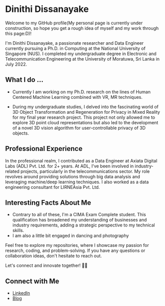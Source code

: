 # Dinithi Dissanayake

Welcome to my GitHub profile(My personal page is currently under construction, so hope you get a rough idea of myself and my work through this page:D)! 

I'm Dinithi Dissanayake, a passionate researcher and Data Engineer currently pursuing a Ph.D. in Computing at the National University of Singapore (NUS). I completed my undergraduate degree in Electronic and Telecommunication Engineering at the University of Moratuwa, Sri Lanka in July 2022.

## What I do ...

- Currently I am working on my Ph.D. research on the lines of Human Centered Machine Learning combined with VR, MR techniques.

- During my undergraduate studies, I delved into the fascinating world of 3D Object Transformation and Regeneration for Privacy in Mixed Reality for my final year research project. This project not only allowed me to explore 3D point cloud representations but also led to the development of a novel 3D vision algorithm for user-controllable privacy of 3D objects. 


## Professional Experience

In the professional realm, I contributed as a Data Engineer at Axiata Digital Labs (ADL) Pvt. Ltd. for 2+ years. At ADL, I've been involved in industry-related projects, particularly in the telecommunications sector. My role revolves around providing solutions through big data analysis and leveraging machine/deep learning techniques. I also worked as a data engineering consultant for LIRNEAsia Pvt. Ltd.

## Interesting Facts About Me

- Contrary to all of these, I'm a CIMA Exam Complete student. This qualification has broadened my understanding of businesses and industry requirements, adding a strategic perspective to my technical skills.
- I am also a little bit engaged in dancing and photography 

Feel free to explore my repositories, where I showcase my passion for research, coding, and problem-solving. If you have any questions or collaboration ideas, don't hesitate to reach out.

Let's connect and innovate together! 🚀✨

## Connect with Me

- [LinkedIn](https://www.linkedin.com/in/dinithipurna/)
- [Blog](https://medium.com/@dmdinithipurna)
